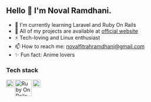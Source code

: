 ## Hello 👋 I'm Noval Ramdhani.

- 🌱 I'm currently learning Laravel and Ruby On Rails
- 🚀 All of my projects are available at [official website](https://novalnotes.vercel.app/projects)
- ⚡️ Tech-loving and Linux enthusiast
- 📫 How to reach me: novalfitrahramdhani@gmail.com
- ✨ Fun fact: Anime lovers

### Tech stack

<a href="https://reactjs.org/"><img align="left" alt="React" title="React" width="21px" src="https://cdn.worldvectorlogo.com/logos/react-2.svg" /></a>
<a href="https://rubyonrails.org/"><img align="left" alt="Ruby On Rails" title="Ruby On Rails" width="45px" src="https://cdn.worldvectorlogo.com/logos/rails-1.svg" /></a>
<a href="https://laravel.com/"><img align="left" alt="Laravel" title="Laravel" width="21px" src="https://cdn.worldvectorlogo.com/logos/laravel-2.svg" /></a>
